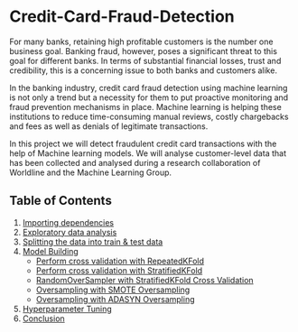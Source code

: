 # Credit-Card-Fraud-Detection
For many banks, retaining high profitable customers is the number one business goal. Banking fraud, however, poses a significant threat to this goal for different banks. In terms of substantial financial losses, trust and credibility, this is a concerning issue to both banks and customers alike.

In the banking industry, credit card fraud detection using machine learning is not only a trend but a necessity for them to put proactive monitoring and fraud prevention mechanisms in place. Machine learning is helping these institutions to reduce time-consuming manual reviews, costly chargebacks and fees as well as denials of legitimate transactions.

In this project we will detect fraudulent credit card transactions with the help of Machine learning models.
We will analyse customer-level data that has been collected and analysed during a research collaboration of Worldline and the Machine Learning Group. 

## Table of Contents
1. [Importing dependencies](#p1)
2. [Exploratory data analysis](#p2)
3. [Splitting the data into train & test data](#p3)
4. [Model Building](#p4)
   * [Perform cross validation with RepeatedKFold](#p4-1)
   * [Perform cross validation with StratifiedKFold](#p4-2)
   * [RandomOverSampler with StratifiedKFold Cross Validation](#p4-3)
   * [Oversampling with SMOTE Oversampling](#p4-4)
   * [Oversampling with ADASYN Oversampling](#p4-5)
5. [Hyperparameter Tuning](#p5)
6. [Conclusion](#p6)

   
